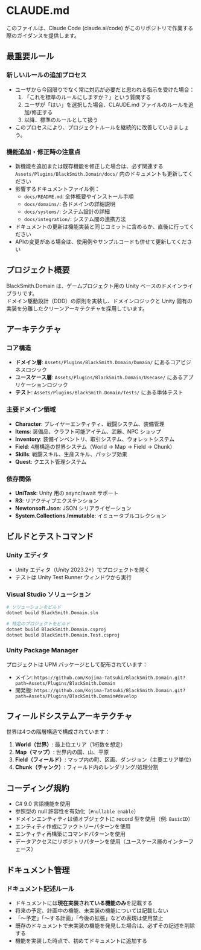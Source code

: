 # CLAUDE.md

このファイルは、Claude Code (claude.ai/code) がこのリポジトリで作業する際のガイダンスを提供します。

## 最重要ルール
### 新しいルールの追加プロセス
- ユーザから今回限りでなく常に対応が必要だと思われる指示を受けた場合：
  1. 「これを標準のルールにしますか？」という質問する
  2. ユーザが「はい」を選択した場合、CLAUDE.md ファイルのルールを追加/修正する
  3. 以降、標準のルールとして扱う
- このプロセスにより、プロジェクトルールを継続的に改善していきましょう。
### 機能追加・修正時の注意点
- 新機能を追加または既存機能を修正した場合は、必ず関連する `Assets/Plugins/BlackSmith.Domain/docs/` 内のドキュメントも更新してください
- 影響するドキュメントファイル例：
  - `docs/README.md`: 全体概要やインストール手順
  - `docs/domains/`: 各ドメインの詳細説明
  - `docs/systems/`: システム設計の詳細
  - `docs/integration/`: システム間の連携方法
- ドキュメントの更新は機能実装と同じコミットに含めるか、直後に行ってください
- APIの変更がある場合は、使用例やサンプルコードも併せて更新してください

## プロジェクト概要

BlackSmith.Domain は、ゲームプロジェクト用の Unity ベースのドメインライブラリです。\
ドメイン駆動設計（DDD）の原則を実装し、ドメインロジックと Unity 固有の実装を分離したクリーンアーキテクチャを採用しています。

## アーキテクチャ

### コア構造
- **ドメイン層**: `Assets/Plugins/BlackSmith.Domain/Domain/` にあるコアビジネスロジック
- **ユースケース層**: `Assets/Plugins/BlackSmith.Domain/Usecase/` にあるアプリケーションロジック
- **テスト**: `Assets/Plugins/BlackSmith.Domain/Tests/` にある単体テスト

### 主要ドメイン領域
- **Character**: プレイヤーエンティティ、戦闘システム、装備管理
- **Items**: 装備品、クラフト可能アイテム、武器、NPC ショップ
- **Inventory**: 装備インベントリ、取引システム、ウォレットシステム
- **Field**: 4層構造の世界システム（World → Map → Field → Chunk）
- **Skills**: 戦闘スキル、生産スキル、パッシブ効果
- **Quest**: クエスト管理システム

### 依存関係
- **UniTask**: Unity 用の async/await サポート
- **R3**: リアクティブエクステンション
- **Newtonsoft.Json**: JSON シリアライゼーション
- **System.Collections.Immutable**: イミュータブルコレクション

## ビルドとテストコマンド

### Unity エディタ
- Unity エディタ（Unity 2023.2+）でプロジェクトを開く
- テストは Unity Test Runner ウィンドウから実行

### Visual Studio ソリューション
```bash
# ソリューションをビルド
dotnet build BlackSmith.Domain.sln

# 特定のプロジェクトをビルド
dotnet build BlackSmith.Domain.csproj
dotnet build BlackSmith.Domain.Test.csproj
```

### Unity Package Manager
プロジェクトは UPM パッケージとして配布されています：
- メイン: `https://github.com/Kojima-Tatsuki/BlackSmith.Domain.git?path=Assets/Plugins/BlackSmith.Domain`
- 開発版: `https://github.com/Kojima-Tatsuki/BlackSmith.Domain.git?path=Assets/Plugins/BlackSmith.Domain#develop`

## フィールドシステムアーキテクチャ

世界は4つの階層構造で構成されています：
1. **World（世界）**: 最上位エリア（1桁数を想定）
2. **Map（マップ）**: 世界内の国、山、平原
3. **Field（フィールド）**: マップ内の町、区画、ダンジョン（主要エリア単位）
4. **Chunk（チャンク）**: フィールド内のレンダリング/処理分割

## コーディング規約

- C# 9.0 言語機能を使用
- 参照型の null 許容性を有効化（`#nullable enable`）
- ドメインエンティティは値オブジェクトに record 型を使用（例: `BasicID`）
- エンティティ作成にファクトリーパターンを使用
- エンティティ再構築にコマンドパターンを使用
- データアクセスにリポジトリパターンを使用（ユースケース層のインターフェース）

## ドキュメント管理

### ドキュメント記述ルール
- ドキュメントには**現在実装されている機能のみ**を記載する
- 将来の予定、計画中の機能、未実装の機能については記載しない
- 「～予定」「～する計画」「今後の拡張」などの表現は使用禁止
- 既存のドキュメントで未実装の機能を発見した場合は、必ずその記述を削除する
- 機能を実装した時点で、初めてドキュメントに追加する